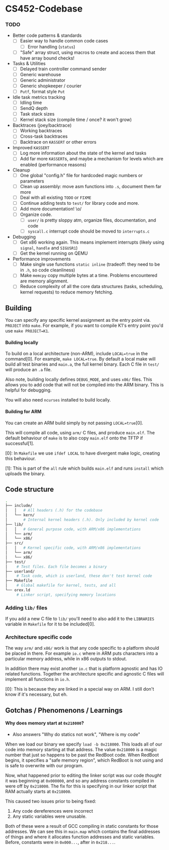CS452-Codebase
==============

### TODO
- Better code patterns & standards
  - [ ] Easier way to handle common code cases
    - [ ] Error handling (`status`)
  - [ ] "Safe" array struct, using macros to create and access them that have array bound checks!
- Tasks & Utilities
  - [ ] Delayed train controller command sender
  - [ ] Generic warehouse
  - [ ] Generic administrator
  - [ ] Generic shopkeeper / courier
  - [ ] `Putf`, format style `Put`
- Idle task metrics tracking
  - [ ] Idling time
  - [ ] SendQ depth
  - [ ] Task stack sizes
  - [ ] Kernel stack size (compile time / once? it won't grow)
- Backtraces (joey/backtrace)
  - [ ] Working backtraces
  - [ ] Cross-task backtraces
  - [ ] Backtrace on `KASSERT` or other errors
- Improved `KASSERT`
  - [ ] Log more information about the state of the kernel and tasks
  - [ ] Add far more `KASSERT`s, and maybe a mechanism for levels which are enabled (performance reasons)
- Cleanup
  - [ ] One global "config.h" file for hardcoded magic numbers or parameters
  - [ ] Clean up assembly: move asm functions into `.s`, document them far more
  - [ ] Deal with all existing `TODO` or `FIXME`
  - [ ] Continue adding tests to `test/` for library code and more.
  - [ ] Add more documentation! \o/
  - [ ] Organize code.
    - [ ] `user/` is pretty sloppy atm, organize files, documentation, and code
    - [ ] `syscall.c` interrupt code should be moved to `interrupts.c`
- Debugging
  - [ ] Get x86 working again. This means implement interrupts (likely using `signal`, `handle` and `SIGUSR1`)
  - [ ] Get the kernel running on QEMU
- Performance improvements
  - [ ] Make single use functions `static inline` (tradeoff: they need to be in `.h`, so code cleanliness)
  - [ ] Make `memcpy` copy multiple bytes at a time. Problems encountered are memory alignment.
  - [ ] Reduce complexity of all the core data structures (tasks, scheduling, kernel requests) to reduce memory fetching.

Building
--------

You can specify any specific kernel assignment as the entry point via. `PROJECT` into `make`. For example, if you want to compile K1's entry point you'd use `make PROJECT=K1`.

#### Building locally
To build on a local architecture (non-ARM), include `LOCAL=true` in the command[0]. For example, `make LOCAL=true`. By default a local make will build all test binaries and `main.a`, the full kernel binary. Each C file in `test/` will produce an `.a` file.

Also note, building locally defines `DEBUG_MODE`, and uses `x86/` files. This allows you to add code that will not be compiled into the ARM binary. This is helpful for debugging.

You will also need `ncurses` installed to build locally.


#### Building for ARM
You can create an ARM build simply by not passing `LOCAL=true`[0].

This will compile all code, using `arm/` C files, and produce `main.elf`. The default behaviour of `make` is to also copy `main.elf` onto the TFTP if successful[1].



[0]: In `Makefile` we use `ifdef LOCAL` to have divergent make logic, creating this behaviour.

[1]: This is part of the `all` rule which builds `main.elf` and runs `install` which uploads the binary.


Code structure
------
```bash
.
├── include/
│   │   # All headers (.h) for the codebase
│   └── kern/
│       # Internal kernel headers (.h). Only included by kernel code
├── lib/
│   │   # General purpose code, with ARM/x86 implementations
│   └── arm/
│   └── x86/
├── src/
│   │   # Kernel specific code, with ARM/x86 implementations
│   └── arm/
│   └── x86/
├── test/
│    # Test files. Each file becomes a binary
├── userland/
│    # Task code, which is userland, these don't test kernel code
├── Makefile
│    # Global makefile for kernel, tests, and all
└── orex.ld
     # Linker script, specifying memory locations
```

### Adding `lib/` files

If you add a new C file to `lib/` you'll need to also add it to the `LIBRARIES` variable in `Makefile` for it to be included[0].

### Architecture specific code
The way `arm/` and `x86/` work is that any code specific to a platform should be placed in there. For example `io.c` where in ARM puts characters into a particular memory address, while in x86 outputs to stdout.

In addition there may exist another `io.c` that is platform agnostic and has IO related functions. Together the architecture specific and agnostic C files will implement all functions in `io.h`.


[0]: This is because they are linked in a special way on ARM. I still don't know if it's necessary, but eh.

Gotchas / Phenomenons / Learnings
-----

#### Why does memory start at `0x218000`?
- Also answers "Why do statics not work", "Where is my code"

When we load our binary we specify `load -b 0x218000`. This loads all of our code into memory starting at that address. The value `0x218000` is a magic number that just so happens to be past the RedBoot code. When RedBoot begins, it specifies a "safe memory region", which RedBoot is not using and is safe to overwrite with our program.

Now, what happened prior to editing the linker script was our code _thought_ it was beginning at `0x000000`, and so any address constants compiled in were off by `0x218000`. The fix for this is specifying in our linker script that RAM actually starts at `0x218000`.

This caused two issues prior to being fixed:
1. Any code dereferences were incorrect
2. Any static variables were unusable.

Both of these were a result of GCC compiling in static constants for those addresses. We can see this in `main.map` which contains the final addresses of things and where it allocates function addresses and static variables. Before, constants were in `0x000...`, after in `0x218...`.
